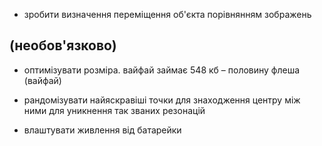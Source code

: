 * зробити визначення переміщення об'єкта порівнянням зображень

## (необов'язково)
* оптимізувати розміра. вайфай займає 548 кб – половину флеша (вайфай)

* рандомізувати найяскравіші точки для знаходження центру між ними для уникнення так званих резонацій

* влаштувати живлення від батарейки